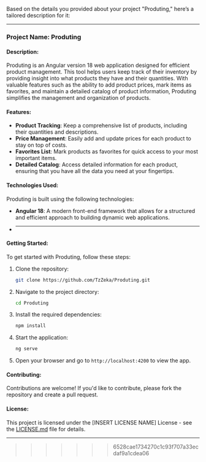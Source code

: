 





Based on the details you provided about your project "Produting," here’s a tailored description for it:

---

### Project Name: Produting

#### Description:
Produting is an Angular version 18 web application designed for efficient product management. This tool helps users keep track of their inventory by providing insight into what products they have and their quantities. With valuable features such as the ability to add product prices, mark items as favorites, and maintain a detailed catalog of product information, Produting simplifies the management and organization of products.

#### Features:
- **Product Tracking**: Keep a comprehensive list of products, including their quantities and descriptions.
- **Price Management**: Easily add and update prices for each product to stay on top of costs.
- **Favorites List**: Mark products as favorites for quick access to your most important items.
- **Detailed Catalog**: Access detailed information for each product, ensuring that you have all the data you need at your fingertips.

#### Technologies Used:
Produting is built using the following technologies:
- **Angular 18**: A modern front-end framework that allows for a structured and efficient approach to building dynamic web applications.
- **** 

#### Getting Started:
To get started with Produting, follow these steps:
1. Clone the repository:
   ```bash
   git clone https://github.com/TzZeka/Produting.git
   ```
2. Navigate to the project directory:
   ```bash
   cd Produting
   ```
3. Install the required dependencies:
   ```bash
   npm install
   ```
4. Start the application:
   ```bash
   ng serve
   ```
5. Open your browser and go to `http://localhost:4200` to view the app.

#### Contributing:
Contributions are welcome! If you'd like to contribute, please fork the repository and create a pull request.

#### License:
This project is licensed under the [INSERT LICENSE NAME] License - see the [LICENSE.md](LICENSE.md) file for details.

---
>>>>>>> 6528cae1734270c1c93f707a33ecdaf9a1cdea06
